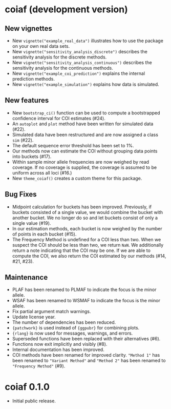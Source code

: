 # coiaf (development version)

## New vignettes

- New `vignette("example_real_data")` illustrates how to use the package on your
  own real data sets.
- New `vignette("sensitivity_analysis_discrete")` describes the sensitivity
  analysis for the discrete methods.
- New `vignette("sensitivity_analysis_continuous")` describes the sensitivity
  analysis for the continuous methods.
- New `vignette("example_coi_prediction")` explains the internal prediction
  methods.
- New `vignette("example_simulation")` explains how data is simulated.

## New features

- New `bootstrap_ci()` function can be used to compute a bootstrapped confidence
  interval for COI estimates (#24).
- An `autoplot` and `plot` method have been written for simulated data (#22).
- Simulated data have been restructured and are now assigned a class `sim`
  (#22).
- The default sequence error threshold has been set to 1%.
- Our methods now can estimate the COI without grouping data points into
  buckets (#17).
- Within sample minor allele frequencies are now weighed by read coverage. If no
  coverage is supplied, the coverage is assumed to be uniform across all loci
  (#16.)
- New `theme_coiaf()` creates a custom theme for this package.

## Bug Fixes

- Midpoint calculation for buckets has been improved. Previously, if buckets
  consisted of a single value, we would combine the bucket with another bucket.
  We no longer do so and let buckets consist of only a single value (#19).
- In our estimation methods, each bucket is now weighed by the number of points
  in each bucket (#15).
- The Frequency Method is undefined for a COI less than two. When we suspect the
  COI should be less than two, we return `NaN`. We additionally return a note
  indicating that the COI may be one. If we are able to compute the COI, we also
  return the COI estimated by our methods (#14, #21, #23).

## Maintenance

- PLAF has been renamed to PLMAF to indicate the focus is the minor allele.
- WSAF has been renamed to WSMAF to indicate the focus is the minor allele.
- Fix partial argument match warnings.
- Update license year.
- The number of dependencies has been reduced.
- `{patchwork}` is used instead of `{ggpubr}` for combining plots.
- `{rlang}` is now used for messages, warnings, and errors.
- Superseded functions have been replaced with their alternatives (#6).
- Functions now exit implicitly and visibly (#8).
- Internal documentation has been improved.
- COI methods have been renamed for improved clarity. `"Method 1"` has been
  renamed to `"Variant Method"` and `"Method 2"` has been renamed to
  `"Frequency Method"` (#9).

# coiaf 0.1.0

- Initial public release.
